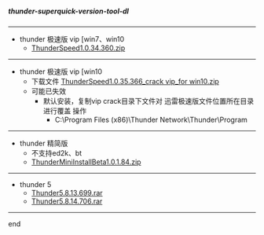 ##### thunder-superquick-version-tool-dl

---

- thunder 极速版 vip [win7、win10
  - [ThunderSpeed1.0.34.360.zip](https://github.com/dzet-tool-for-quick/thunder-superquick-version-tool-dl/raw/master/file/ThunderSpeed1.0.34.360.zip)


---

- thunder 极速版 vip [win10
  - 下载文件 [ThunderSpeed1.0.35.366_crack vip_for win10.zip](https://github.com/dzet-tool-for-quick/thunder-superquick-version-tool-dl/raw/master/file/ThunderSpeed1.0.35.366_crack%20vip_for%20win10.zip)
  - 可能已失效
    - 默认安装，复制vip crack目录下文件对 迅雷极速版文件位置所在目录 进行覆盖 操作
      - C:\Program Files (x86)\Thunder Network\Thunder\Program


---

- thunder 精简版
  - 不支持ed2k、bt
  - [ThunderMiniInstallBeta1.0.1.84.zip](https://github.com/dzet-tool-for-quick/thunder-superquick-version-tool-dl/raw/master/file/ThunderMiniInstallBeta1.0.1.84.zip)


---

- thunder 5
  - [Thunder5.8.13.699.rar](https://github.com/dzet-tool-for-quick/thunder-superquick-version-tool-dl/raw/master/file/Thunder5.8.13.699.rar)
  - [Thunder5.8.14.706.rar](https://github.com/dzet-tool-for-quick/thunder-superquick-version-tool-dl/raw/master/file/Thunder5.8.14.706.rar)



---

end

